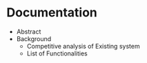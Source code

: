 # Documentation
- Abstract
- Background
  - Competitive analysis of Existing system
  - List of Functionalities
